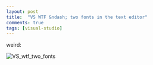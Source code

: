 ```yaml
---
layout: post
title:  "VS WTF &ndash; two fonts in the text editor"
comments: true
tags: [visual-studio]
---
```



weird:

![VS_wtf_two_fonts](http://kenegozi.com/blog/uploaded/WindowsLiveWriter/VSWTFtwofontsinthetexteditor_A46B/ad285863-13a6-4a7a-a980-f1f3ae75f10c.png)

